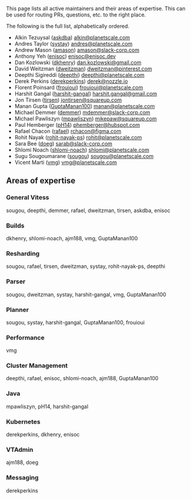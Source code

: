 This page lists all active maintainers and their areas of expertise. This can be used for routing PRs, questions, etc. to the right place.

The following is the full list, alphabetically ordered.

* Alkin Tezuysal ([askdba](https://github.com/askdba)) alkin@planetscale.com
* Andres Taylor ([systay](https://github.com/systay)) andres@planetscale.com
* Andrew Mason ([amason](https://github.com/ajm188)) amason@slack-corp.com
* Anthony Yeh ([enisoc](https://github.com/enisoc)) enisoc@enisoc.dev
* Dan Kozlowski ([dkhenry](https://github.com/dkhenry)) dan.kozlowski@gmail.com
* David Weitzman ([dweitzman](https://github.com/dweitzman)) dweitzman@pinterest.com
* Deepthi Sigireddi ([deepthi](https://github.com/deepthi)) deepthi@planetscale.com
* Derek Perkins ([derekperkins](https://github.com/derekperkins)) derek@nozzle.io
* Florent Poinsard ([frouioui](https://github.com/frouioui)) frouioui@planetscale.com
* Harshit Gangal ([harshit-gangal](https://github.com/harshit-gangal)) harshit.gangal@gmail.com
* Jon Tirsen ([tirsen](https://github.com/tirsen)) jontirsen@squareup.com
* Manan Gupta ([GuptaManan100](https://github.com/GuptaManan100)) manan@planetscale.com
* Michael Demmer ([demmer](https://github.com/demmer)) mdemmer@slack-corp.com
* Michael Pawliszyn ([mpawliszyn](https://github.com/mpawliszyn)) mikepaw@squareup.com
* Paul Hemberger ([pH14](https://github.com/pH14)) phemberger@hubspot.com
* Rafael Chacon ([rafael](https://github.com/rafael)) rchacon@figma.com
* Rohit Nayak ([rohit-nayak-ps](https://github.com/rohit-nayak-ps)) rohit@planetscale.com
* Sara Bee ([doeg](https://github.com/doeg)) sarab@slack-corp.com
* Shlomi Noach ([shlomi-noach](https://github.com/shlomi-noach)) shlomi@planetscale.com
* Sugu Sougoumarane ([sougou](https://github.com/sougou)) sougou@planetscale.com
* Vicent Marti ([vmg](https://github.com/vmg)) vmg@planetscale.com

## Areas of expertise

### General Vitess
sougou, deepthi, demmer, rafael, dweitzman, tirsen, askdba, enisoc

### Builds
dkhenry, shlomi-noach, ajm188, vmg, GuptaManan100

### Resharding
sougou, rafael, tirsen, dweitzman, systay, rohit-nayak-ps, deepthi

### Parser
sougou, dweitzman, systay, harshit-gangal, vmg, GuptaManan100

### Planner
sougou, systay, harshit-gangal, GuptaManan100, frouioui

### Performance
vmg

### Cluster Management
deepthi, rafael, enisoc, shlomi-noach, ajm188, GuptaManan100

### Java
mpawliszyn, pH14, harshit-gangal

### Kubernetes
derekperkins, dkhenry, enisoc

### VTAdmin
ajm188, doeg

### Messaging
derekperkins
